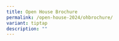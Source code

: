 ```yaml
---
title: Open House Brochure
permalink: /open-house-2024/ohbrochure/
variant: tiptap
description: ""
---
```

<p></p>
